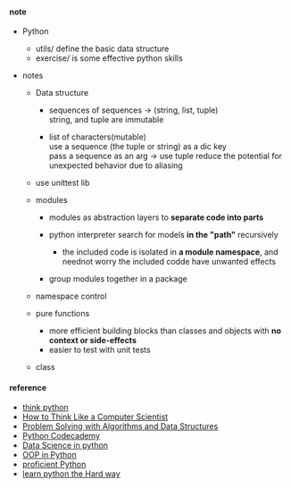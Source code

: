 
#### note
* Python
  - utils/ define the basic data structure
  - exercise/ is some effective python skills

* notes 
  - Data structure 
      + sequences of sequences -> (string, list, tuple)  
      string, and tuple are immutable
      
      + list of characters(mutable)  
         use a sequence (the tuple or string) as a dic key  
         pass a sequence as an arg -> use tuple reduce the potential for unexpected behavior due to aliasing   

  - use unittest lib

 
  - modules  
    + modules as abstraction layers to **separate code into parts**  
    + python interpreter search for models **in the "path"** recursively 
      + the included code is isolated in **a module namespace**, and neednot worry the included codde have unwanted effects  

    + group modules together in a package  

  - namespace control 

  - pure functions  
    - more efficient building blocks than classes and objects 
    with **no context or side-effects** 
    - easier to test with unit tests    
   
  - class 

      

#### reference

* [think python](http://www.greenteapress.com/thinkpython2/html/thinkpython2005.html#sec48)
*  [How to Think Like a Computer Scientist](http://interactivepython.org/runestone/static/thinkcspy/toc.html)
*  [Problem Solving with Algorithms and Data Structures](http://interactivepython.org/runestone/static/pythonds/index.html)
*  [Python Codecademy](https://www.codecademy.com/learn/python)
*  [Data Science in python](http://www.analyticsvidhya.com/learning-paths-data-science-business-analytics-business-intelligence-big-data/learning-path-data-science-python/)
*  [OOP in Python](http://www.brpreiss.com/books/opus7/html/book.html)
*  [proficient Python](http://blog.dispatched.ch/2011/06/12/how-to-become-a-proficient-python-programmer/)
*  [learn python the Hard way](http://learnpythonthehardway.org/book/)

